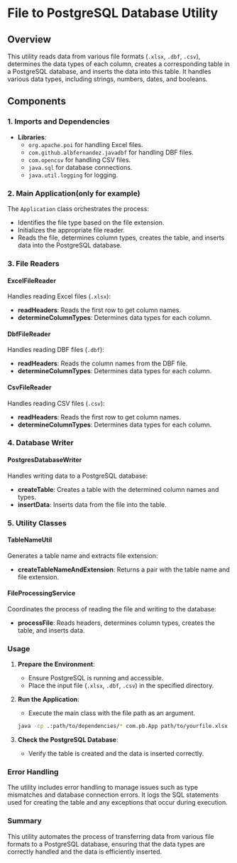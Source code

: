 # File to PostgreSQL Database Utility

## Overview

This utility reads data from various file formats (`.xlsx`, `.dbf`, `.csv`), determines the data types of each column, creates a corresponding table in a PostgreSQL database, and inserts the data into this table. It handles various data types, including strings, numbers, dates, and booleans.

## Components

### 1. Imports and Dependencies

- **Libraries**:
    - `org.apache.poi` for handling Excel files.
    - `com.github.albfernandez.javadbf` for handling DBF files.
    - `com.opencsv` for handling CSV files.
    - `java.sql` for database connections.
    - `java.util.logging` for logging.

### 2. Main Application(only for example)

The `Application` class orchestrates the process:
- Identifies the file type based on the file extension.
- Initializes the appropriate file reader.
- Reads the file, determines column types, creates the table, and inserts data into the PostgreSQL database.

### 3. File Readers

#### ExcelFileReader
Handles reading Excel files (`.xlsx`):
- **readHeaders**: Reads the first row to get column names.
- **determineColumnTypes**: Determines data types for each column.

#### DbfFileReader
Handles reading DBF files (`.dbf`):
- **readHeaders**: Reads the column names from the DBF file.
- **determineColumnTypes**: Determines data types for each column.

#### CsvFileReader
Handles reading CSV files (`.csv`):
- **readHeaders**: Reads the first row to get column names.
- **determineColumnTypes**: Determines data types for each column.

### 4. Database Writer

#### PostgresDatabaseWriter
Handles writing data to a PostgreSQL database:
- **createTable**: Creates a table with the determined column names and types.
- **insertData**: Inserts data from the file into the table.

### 5. Utility Classes

#### TableNameUtil
Generates a table name and extracts file extension:
- **createTableNameAndExtension**: Returns a pair with the table name and file extension.

#### FileProcessingService
Coordinates the process of reading the file and writing to the database:
- **processFile**: Reads headers, determines column types, creates the table, and inserts data.

### Usage

1. **Prepare the Environment**:
    - Ensure PostgreSQL is running and accessible.
    - Place the input file (`.xlsx`, `.dbf`, `.csv`) in the specified directory.

2. **Run the Application**:
    - Execute the main class with the file path as an argument.

   ```sh
   java -cp .:path/to/dependencies/* com.pb.App path/to/yourfile.xlsx
   ```

3. **Check the PostgreSQL Database**:
    - Verify the table is created and the data is inserted correctly.

### Error Handling

The utility includes error handling to manage issues such as type mismatches and database connection errors. It logs the SQL statements used for creating the table and any exceptions that occur during execution.

### Summary

This utility automates the process of transferring data from various file formats to a PostgreSQL database, ensuring that the data types are correctly handled and the data is efficiently inserted.